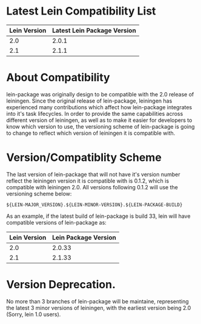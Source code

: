# Latest Lein Compatibility List

<table>
	<thead>
		<tr>
			<th>Lein Version</th><th>Latest Lein Package Version</th>
		</tr>
	</thead>
	<tbody>
		<tr>
			<td>2.0</td><td>2.0.1</td>
		</tr><tr>
			<td>2.1</td><td>2.1.1</td>
		</tr>
	</tbody>
</table>

# About Compatibility

lein-package was originally design to be compatible with the 2.0 release of leiningen.  Since the original release of lein-package, leiningen has experienced many contributions which affect how lein-package integrates into it's task lifecycles.  In order to provide the same capabilities across different version of leiningen, as well as to make it easier for developers to know which version to use, the versioning scheme of lein-package is going to change to reflect which version of leiningen it is compatible with.

# Version/Compatiblity Scheme
The last version of lein-package that will not have it's version number reflect the leiningen version it is compatible with is 0.1.2, which is compatible with leiningen 2.0.  All versions following 0.1.2 will use the versioning scheme below:

```
${LEIN-MAJOR_VERSION}.${LEIN-MINOR-VERSION}.${LEIN-PACKAGE-BUILD}
```

As an example, if the latest build of lein-package is build 33, lein will have compatible versions of lein-package as:

<table>
	<thead>
		<tr>
			<th>Lein Version</th><th>Lein Package Version</th>
		</tr>
	</thead>
	<tbody>
		<tr>
			<td>2.0</td><td>2.0.33</td>
		</tr>
		<tr>
			<td>2.1</td><td>2.1.33</td>
		</tr>
	</tbody>
</table>


# Version Deprecation.
No more than 3 branches of lein-package will be maintaine, representing the latest 3 minor versions of leiningen, with the earliest version being 2.0 (Sorry, lein 1.0 users).

